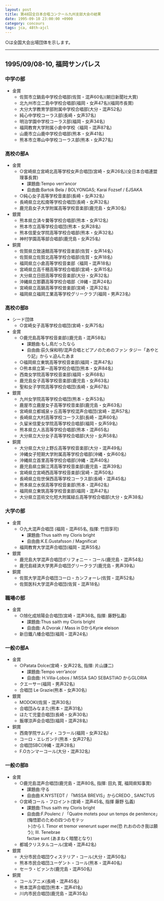 ```yaml
---
layout: post
title: 第48回全日本合唱コンクール九州支部大会の結果
date: 1995-09-10 23:00:00 +0900
category: concours
tags: jca, 48th-ajcl
---
```

○は全国大会出場団体を示します。

------------------------------------------------------------------------

1995/09/08-10, 福岡サンパレス
-----------------------------

### 中学の部

-   金賞
    -   佐賀市立鍋島中学校合唱部(佐賀・混声60名)(朝日新聞社大賞)
    -   北九州市立二島中学校合唱部(福岡・女声47名)(福岡市長賞)
    -   大分大学教育学部附属中学校合唱部(大分・混声52名)
    -   純心中学校コーラス部(長崎・女声37名)
    -   明治学園中学校コーラス部(福岡・女声34名)
    -   福岡教育大学附属小倉中学校〈福岡・混声87名)
    -   山鹿市立山鹿中学校合唱部(熊本・女声41名)
    -   熊本市立帯山中学校コーラス部(熊本・女声27名)

### 高校の部A

-   金賞
    -   ○宮崎県立宮崎北高等学校女声合唱団(宮崎・女声26名)(全日本合唱連盟理事長賞)
        -   課題曲:Tempo verr’ancor
        -   自由曲:Bartok Bela / BOLYONGAS; Karai Fozsef / EJSAKA
    -   ○純心女子高等学校音楽部(長崎・女声32名)
    -   長崎県立北松南等学校合唱団(長崎・女声32名)
    -   鹿児島女子大学附属高等学校音楽部(鹿児島・女声30名)
-   銀賞
    -   熊本県立済々黌等学校合唱部(熊本・女声12名)
    -   熊本市立高等学校合唱団(熊本・女声28名)
    -   熊本信愛女学院高等学校合唱部(熊本・女声32名)
    -   神村学園高等部合唱部(鹿児島・女声25名)
-   銅賞
    -   佐賀県立致遠館高等学校音楽部(佐賀・女声14名〉
    -   佐賀県立佐賀北高等学校合唱部(佐賀・女声18名)
    -   福岡県立小倉高等学校音楽部〈福岡・混声18名)
    -   宮崎県立高千穂高等学校合唱部(宮崎・女声15名)
    -   大分県立日田高等学校音楽部(大分・女声32名)
    -   沖縄県立那覇高等学校合唱部〈沖縄・混声24名)
    -   宮崎県立高鍋高等学校昔楽部(宮崎・混声32名)
    -   福岡県立福岡工業高等学校グリークラブ(福岡・男声23名)

### 高校の部B

-   シード団体
    -   ○宮崎女子高等学校合唱団(宮崎・女声75名)
-   金賞
    -   ○鹿児島高等学校音楽部((鹿児島・混声58名)
        -   課題曲:もし鳥だったなら
        -   自由曲:荻久保和明/混声合唱とピアノのためのファン
            タジー「あやとり記」から v.迫んたあま
    -   ○福岡県立東筑高等学校音楽部(福岡・混声47名)
    -   ○熊本県立第一高等学校合唱団(熊本・女声84名)
    -   西南女学院高等学校音楽部(福岡・女声68名)
    -   鹿児島女子高等学校音楽部(鹿児島・女声63名)
    -   聖和女子学院高等学校合唱団(長崎・女声67名)
-   銀賞
    -   九州女学院高等学校合唱団(熊本・女声53名)
    -   鹿屋市立鹿屋女子高等学校音楽部(鹿児島・女声63名)
    -   宮崎県立都城泉ヶ丘高等学校混声合唱団(宮崎・混声57名)
    -   長崎県立大村高等学校コーラス部(長崎・混声60名)
    -   久留米信愛女学院高等学校合唱部(福岡・女声59名)
    -   熊本県立人吉高等学校合唱部(熊本・混声65名)
    -   大分県立大分女子高等学校合唱部(大分・女声58名)
-   銅賞
    -   大分県立大分上野丘高等学校音楽部(大分・混声49名)
    -   沖縄女子短期大学附属高等学校合唱部(沖縄・女声60名)
    -   沖縄県立首里高等学校合唱部(沖縄・混声40名)
    -   鹿児島県立錦江湾高等学校音楽部(鹿児島・混声39名)
    -   宮崎県立宮崎西高等学校音楽部(営崎・混声50名)
    -   長崎県立佐世保西高等学校コーラス部(長崎・混声45名)
    -   熊本県立水俣高等学校音楽部(熊本・混声62名)
    -   福岡県立東筑高等学校音楽部(福岡・混声47名)
    -   大分県立芸術文化短大附属緑丘高等学校合唱部(大分・女声38名)

### 大学の部

-   金賞
    -   ○九大混声合唱団 (福岡・混声65名, 指揮: 竹田享司)
        -   課題曲:Thus saith my Cloris bright
        -   自由曲:K.E.Gustafsson / Magnificat
    -   福岡教育大学混声合唱団(福岡・混声55名)
-   銀賞
    -   鹿児島大学混声合唱団ポリフォニー・コール(鹿児島・混声54名)
    -   鹿児島経済大学男声合唱団グリークラブ(鹿児島・男声39名)
-   銅賞
    -   佐賀大学混声合唱団コーロ・カンフォーレ(佐賀・混声52名)
    -   佐賀医科大学混声合唱団(佐貿・混声18名)

### 職場の部

-   金賞
    -   ○旭化成旭陽会合唱団(宮崎・混声36名, 指揮: 藤野弘義)
        -   課題曲:Thus saith my Cloris bright
        -   自由曲: A.Dvorak / Mass in DからKyrie eleison
    -   新日鐵八幡合唱団(福岡・混声24名)

### 一般の部A

-   金賞
    -   ○Patata Dolce(宮崎・女声22名, 指揮: 片山謙二)
        -   課題曲:Tempo verr’ancor
        -   自由曲: H.Villa-Lobos / MISSA SAO SEBASTIAO からGLORIA
    -   クエーサー(福岡・男声32名)
    -   合唱団 Le Grazie(熊本・女声30名)
-   銀賞
    -   MODOKl(佐貿・混声30名)
    -   合唱団みなまた(熊本・混声31名)
    -   ほたて児童合唱団(長崎・女声30名)
    -   飯塚涼声会合唱団(福岡・混声28名)
-   銅賞
    -   西南学院サムディ・コラール(福岡・女声32名)
    -   コーロ・エレガンテ(熊本・女声27名)
    -   合唱団SBC(沖縄・混声28名)
    -   F.Oカンマーコール(大分・混声32名)

### 一般の部B

-   金賞
    -   ○鹿児島混声合唱団(鹿児島・混声80名, 指揮: 田丸 寛, 福岡県知事賞)
        -   課題曲:守る
        -   自由曲:K.NYSTEDT / 「MISSA BREVIS」からCREDO , SANCTUS
    -   ○宮崎コール・フロイント(宮崎・混声45名, 指揮 藤野 弘義)
        -   課題曲:Thus saith my Cloris bright
        -   自由曲:F.Poulenc / 「Quatre motets pour un temps de
            penitence」(悔悟節のための四つのモテッ  
            ト)から I. Timor et tremor venerunt super me(恐
            れおののき我は願う); III. Tenebrae  
            factae sunt (あまねく暗闇となり)
    -   都城クリスタルコール(宮崎・混声42名)
-   銀賞
    -   大分市民合唱団ウィステリア・コール(大分・混声50名)
    -   熊本市民合唱団ユーゲント・コール(熊本・混声40名)
    -   セーラ・ビァンカ(鹿児島・混声50名)
-   銅賞
    -   コールアニメ(長崎・混声45名)
    -   熊本混声合唱団(熊本・混声41名)
    -   川内市民合唱団(鹿児島・混声35名)
